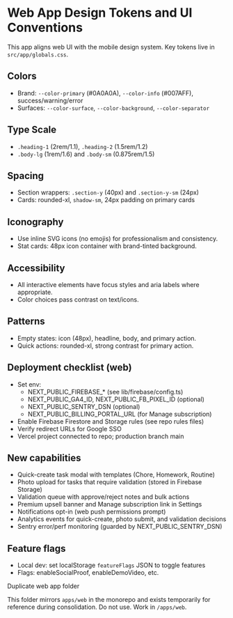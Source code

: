 # Web App Design Tokens and UI Conventions

This app aligns web UI with the mobile design system. Key tokens live in `src/app/globals.css`.

## Colors
- Brand: `--color-primary` (#0A0A0A), `--color-info` (#007AFF), success/warning/error
- Surfaces: `--color-surface`, `--color-background`, `--color-separator`

## Type Scale
- `.heading-1` (2rem/1.1), `.heading-2` (1.5rem/1.2)
- `.body-lg` (1rem/1.6) and `.body-sm` (0.875rem/1.5)

## Spacing
- Section wrappers: `.section-y` (40px) and `.section-y-sm` (24px)
- Cards: rounded-xl, `shadow-sm`, 24px padding on primary cards

## Iconography
- Use inline SVG icons (no emojis) for professionalism and consistency.
- Stat cards: 48px icon container with brand-tinted background.

## Accessibility
- All interactive elements have focus styles and aria labels where appropriate.
- Color choices pass contrast on text/icons.

## Patterns
- Empty states: icon (48px), headline, body, and primary action.
- Quick actions: rounded-xl, strong contrast for primary action.

## Deployment checklist (web)
- Set env:
  - NEXT_PUBLIC_FIREBASE_* (see lib/firebase/config.ts)
  - NEXT_PUBLIC_GA4_ID, NEXT_PUBLIC_FB_PIXEL_ID (optional)
  - NEXT_PUBLIC_SENTRY_DSN (optional)
  - NEXT_PUBLIC_BILLING_PORTAL_URL (for Manage subscription)
- Enable Firebase Firestore and Storage rules (see repo rules files)
- Verify redirect URLs for Google SSO
- Vercel project connected to repo; production branch main

## New capabilities
- Quick-create task modal with templates (Chore, Homework, Routine)
- Photo upload for tasks that require validation (stored in Firebase Storage)
- Validation queue with approve/reject notes and bulk actions
- Premium upsell banner and Manage subscription link in Settings
- Notifications opt-in (web push permissions prompt)
- Analytics events for quick-create, photo submit, and validation decisions
- Sentry error/perf monitoring (guarded by NEXT_PUBLIC_SENTRY_DSN)

## Feature flags
- Local dev: set localStorage `featureFlags` JSON to toggle features
- Flags: enableSocialProof, enableDemoVideo, etc.

Duplicate web app folder

This folder mirrors `apps/web` in the monorepo and exists temporarily for reference during consolidation. Do not use. Work in `/apps/web`.
